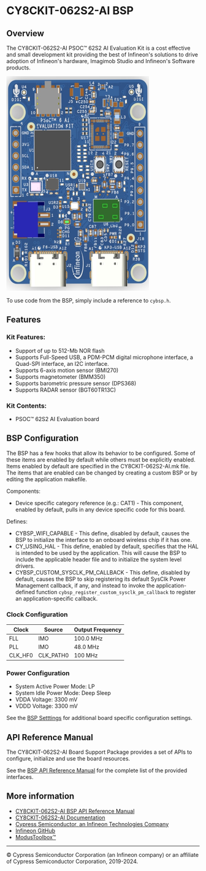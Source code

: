 # CY8CKIT-062S2-AI BSP

## Overview

The CY8CKIT-062S2-AI PSOC™ 62S2 AI Evaluation Kit is a cost effective and small development kit providing the best of Infineon's solutions to drive adoption of Infineon's hardware, Imagimob Studio and Infineon's Software products.


![](docs/html/board.png)

To use code from the BSP, simply include a reference to `cybsp.h`.

## Features

### Kit Features:

* Support of up to 512-Mb NOR flash
* Supports Full-Speed USB, a PDM-PCM digital microphone interface, a Quad-SPI interface, an I2C interface.
* Supports 6-axis motion sensor (BMI270)
* Supports magnetometer (BMM350)
* Supports barometric pressure sensor (DPS368)
* Supports RADAR sensor (BGT60TR13C)

### Kit Contents:

* PSOC™ 62S2 AI Evaluation board

## BSP Configuration

The BSP has a few hooks that allow its behavior to be configured. Some of these items are enabled by default while others must be explicitly enabled. Items enabled by default are specified in the CY8CKIT-062S2-AI.mk file. The items that are enabled can be changed by creating a custom BSP or by editing the application makefile.

Components:
* Device specific category reference (e.g.: CAT1) - This component, enabled by default, pulls in any device specific code for this board.

Defines:
* CYBSP_WIFI_CAPABLE - This define, disabled by default, causes the BSP to initialize the interface to an onboard wireless chip if it has one.
* CY_USING_HAL - This define, enabled by default, specifies that the HAL is intended to be used by the application. This will cause the BSP to include the applicable header file and to initialize the system level drivers.
* CYBSP_CUSTOM_SYSCLK_PM_CALLBACK - This define, disabled by default, causes the BSP to skip registering its default SysClk Power Management callback, if any, and instead to invoke the application-defined function `cybsp_register_custom_sysclk_pm_callback` to register an application-specific callback.

### Clock Configuration

| Clock    | Source    | Output Frequency |
|----------|-----------|------------------|
| FLL      | IMO       | 100.0 MHz        |
| PLL      | IMO       | 48.0 MHz         |
| CLK_HF0  | CLK_PATH0 | 100 MHz          |

### Power Configuration

* System Active Power Mode: LP
* System Idle Power Mode: Deep Sleep
* VDDA Voltage: 3300 mV
* VDDD Voltage: 3300 mV

See the [BSP Setttings][settings] for additional board specific configuration settings.

## API Reference Manual

The CY8CKIT-062S2-AI Board Support Package provides a set of APIs to configure, initialize and use the board resources.

See the [BSP API Reference Manual][api] for the complete list of the provided interfaces.

## More information
* [CY8CKIT-062S2-AI BSP API Reference Manual][api]
* [CY8CKIT-062S2-AI Documentation](https://www.infineon.com/CY8CKIT-062S2-AI)
* [Cypress Semiconductor, an Infineon Technologies Company](http://www.cypress.com)
* [Infineon GitHub](https://github.com/infineon)
* [ModusToolbox™](https://www.cypress.com/products/modustoolbox-software-environment)

[api]: https://infineon.github.io/TARGET_CY8CKIT-062S2-AI/html/modules.html
[settings]: https://infineon.github.io/TARGET_CY8CKIT-062S2-AI/html/md_bsp_settings.html

---
© Cypress Semiconductor Corporation (an Infineon company) or an affiliate of Cypress Semiconductor Corporation, 2019-2024.